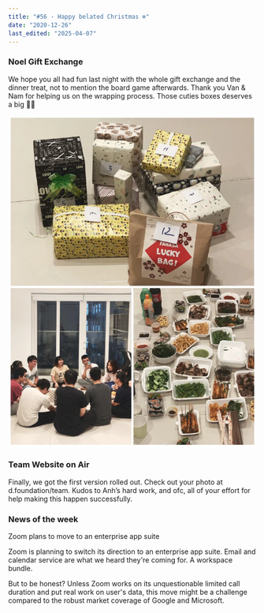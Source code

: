 ```yaml
---
title: "#56 - Happy belated Christmas ❄️"
date: "2020-12-26"
last_edited: "2025-04-07"
---
```

### Noel Gift Exchange

We hope you all had fun last night with the whole gift exchange and the dinner treat, not to mention the board game afterwards. Thank you Van & Nam for helping us on the wrapping process. Those cuties boxes deserves a big 👏🏻

![](assets/notion-image-1744007093924-qaq47.webp)

### Team Website on Air

Finally, we got the first version rolled out. Check out your photo at d.foundation/team. Kudos to Anh’s hard work, and ofc, all of your effort for help making this happen successfully.

### News of the week

Zoom plans to move to an enterprise app suite

Zoom is planning to switch its direction to an enterprise app suite. Email and calendar service are what we heard they're coming for. A workspace bundle.

But to be honest? Unless Zoom works on its unquestionable limited call duration and put real work on user's data, this move might be a challenge compared to the robust market coverage of Google and Microsoft.
